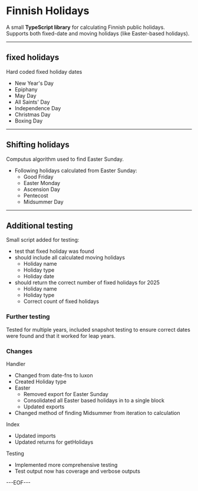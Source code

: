 # Finnish Holidays

A small **TypeScript library** for calculating Finnish public holidays.  
Supports both fixed-date and moving holidays (like Easter-based holidays).

---
## fixed holidays

Hard coded fixed holiday dates 
* New Year's Day
* Epiphany
* May Day
* All Saints' Day
* Independence Day
* Christmas Day
* Boxing Day

---
## Shifting holidays
Computus algorithm used to find Easter Sunday.
* Following holidays calculated from Easter Sunday:
  + Good Friday
  + Easter Monday
  + Ascension Day
  + Pentecost
  + Midsummer Day

---

## Additional testing
Small script added for testing:
* test that fixed holiday was found
* should include all calculated moving holidays
    + Holiday name
    + Holiday type
    + Holiday date
* should return the correct number of fixed holidays for 2025
    + Holiday name
    + Holiday type
    + Correct count of fixed holidays

### Further testing

Tested for multiple years, included snapshot testing to ensure
correct dates were found and that it worked for leap years.

### Changes
Handler

* Changed from date-fns to luxon
* Created Holiday type
* Easter
    + Removed export for Easter Sunday
    + Consolidated all Easter based holidays in to a single block
    + Updated exports
* Changed method of finding Midsummer from iteration to calculation

Index

* Updated imports
* Updated returns for getHolidays

Testing

* Implemented more comprehensive testing
* Test output now has coverage and verbose outputs

---EOF---
